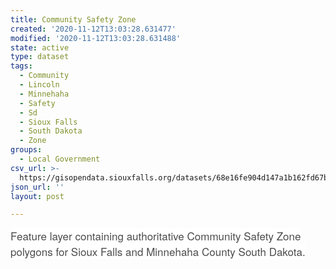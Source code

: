 ```yaml
---
title: Community Safety Zone
created: '2020-11-12T13:03:28.631477'
modified: '2020-11-12T13:03:28.631488'
state: active
type: dataset
tags:
  - Community
  - Lincoln
  - Minnehaha
  - Safety
  - Sd
  - Sioux Falls
  - South Dakota
  - Zone
groups:
  - Local Government
csv_url: >-
  https://gisopendata.siouxfalls.org/datasets/68e16fe904d147a1b162fd67b1a526f6_1.csv?outSR=%7B%22latestWkid%22%3A32164%2C%22wkid%22%3A32164%7D
json_url: ''
layout: post

---
```

<span style='color:rgb(76, 76, 76); font-family:&quot;Avenir Next W01&quot;, &quot;Avenir Next W00&quot;, &quot;Avenir Next&quot;, Avenir, &quot;Helvetica Neue&quot;, sans-serif; font-size:17px; font-style:normal; font-variant-ligatures:normal; font-variant-caps:normal; font-weight:400; letter-spacing:normal; text-align:start; text-indent:0px; text-transform:none; word-spacing:0px; background-color:rgb(255, 255, 255); text-decoration-style:initial; text-decoration-color:initial; display:inline !important;'>Feature layer containing authoritative Community Safety Zone polygons for Sioux Falls and Minnehaha County South Dakota.</span>
